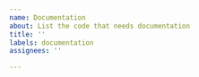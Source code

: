 ```yaml
---
name: Documentation
about: List the code that needs documentation
title: ''
labels: documentation
assignees: ''

---
```



